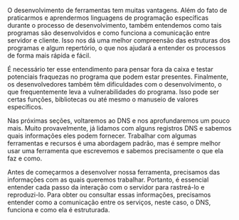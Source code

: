 O desenvolvimento de ferramentas tem muitas vantagens. Além do fato de praticarmos e aprendermos linguagens de programação específicas durante o processo de desenvolvimento, também entendemos como tais programas são desenvolvidos e como funciona a comunicação entre servidor e cliente. Isso nos dá uma melhor compreensão das estruturas dos programas e algum repertório, o que nos ajudará a entender os processos de forma mais rápida e fácil.

É necessário ter esse entendimento para pensar fora da caixa e testar potenciais fraquezas no programa que podem estar presentes. Finalmente, os desenvolvedores também têm dificuldades com o desenvolvimento, o que frequentemente leva a vulnerabilidades do programa. Isso pode ser certas funções, bibliotecas ou até mesmo o manuseio de valores específicos.

Nas próximas seções, voltaremos ao DNS e nos aprofundaremos um pouco mais. Muito provavelmente, já lidamos com alguns registros DNS e sabemos quais informações eles podem fornecer. Trabalhar com algumas ferramentas e recursos é uma abordagem padrão, mas é sempre melhor usar uma ferramenta que escrevemos e sabemos precisamente o que ela faz e como.

Antes de começarmos a desenvolver nossa ferramenta, precisamos das informações com as quais queremos trabalhar. Portanto, é essencial entender cada passo da interação com o servidor para rastreá-lo e reproduzi-lo. Para obter ou consultar essas informações, precisamos entender como a comunicação entre os serviços, neste caso, o DNS, funciona e como ela é estruturada.